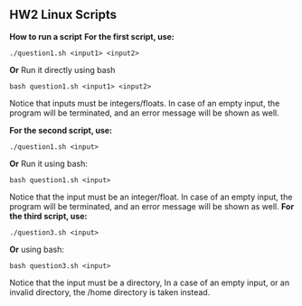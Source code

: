 ## **HW2 Linux Scripts**

**How to run a script**
**For the first script, use:**

    ./question1.sh <input1> <input2>
**Or**
Run it directly using bash

    bash question1.sh <input1> <input2>
 Notice that inputs must be integers/floats.
In case of an empty input, the program will be terminated, and an error message will be shown as well.

**For the second script, use:**

    ./question1.sh <input>
  **Or**
  Run it using bash:
  

    bash question1.sh <input>
  Notice that the input must be an integer/float.
  In case of an empty input, the program will be terminated, and an error message will be shown as well.
**For the third script, use:**

    ./question3.sh <input>
  **Or**
  using bash:
  

    bash question3.sh <input>
   Notice that the input must be a directory,
   In a case of an empty input, or an invalid directory,  the /home directory is taken instead.

